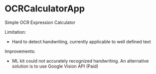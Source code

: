 # OCRCalculatorApp
Simple OCR Expression Calculator

Limitation:
  - Hard to detect handwriting, currently applicable to well defined text
  
Improvements:
  - ML kit could not accurately recognized handwriting. An alternative solution is to use Google Vision API (Paid)
